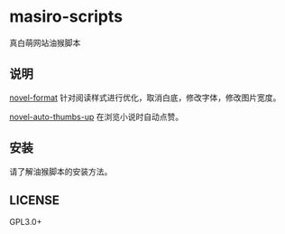 # masiro-scripts
真白萌网站油猴脚本

## 说明

[novel-format](./novel-format.js) 针对阅读样式进行优化，取消白底，修改字体，修改图片宽度。

[novel-auto-thumbs-up](./novel-auto-thumbs-up.js) 在浏览小说时自动点赞。

## 安装
请了解油猴脚本的安装方法。

## LICENSE

GPL3.0+
